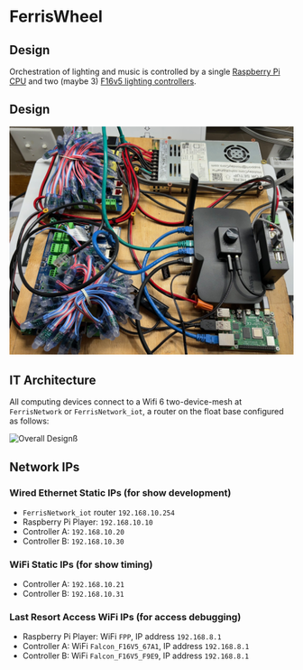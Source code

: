 # FerrisWheel

## Design

Orchestration of lighting and music is controlled by a single [Raspberry Pi CPU](https://www.raspberrypi.com/products/raspberry-pi-4-model-b/) and two (maybe 3) [F16v5 lighting controllers](https://pixelcontroller.com/store/featured/88-f16v5.html). 

## Design

![Brain Components](images/Ferris_Wheel_Brain.jpeg)

## IT Architecture

All computing devices connect to a Wifi 6 two-device-mesh at `FerrisNetwork` or `FerrisNetwork_iot`, a router on the float base configured as follows:

![Overall Design](images/Ferris_Wheel_IT_Architecture.png)ß

## Network IPs

### Wired Ethernet Static IPs (for show development)

- `FerrisNetwork_iot` router `192.168.10.254`
- Raspberry Pi Player: `192.168.10.10`
- Controller A: `192.168.10.20`
- Controller B: `192.168.10.30`

### WiFi Static IPs (for show timing)

- Controller A: `192.168.10.21`
- Controller B: `192.168.10.31`

### Last Resort Access WiFi IPs (for access debugging)

- Raspberry Pi Player: WiFi `FPP`, IP address `192.168.8.1`
- Controller A: WiFi `Falcon_F16V5_67A1`, IP address `192.168.8.1`
- Controller B: WiFi `Falcon_F16V5_F9E9`, IP address `192.168.8.1`

